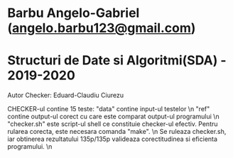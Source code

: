 # Barbu Angelo-Gabriel (angelo.barbu123@gmail.com)
# Structuri de Date si Algoritmi(SDA) - 2019-2020

Autor Checker: Eduard-Claudiu Ciurezu

CHECKER-ul contine 15 teste:
"data" contine input-ul testelor \n
"ref" contine output-ul corect cu care este comparat output-ul programului \n
"checker.sh" este script-ul shell ce constituie checker-ul efectiv. Pentru rularea corecta, este necesara comanda "make". \n
Se ruleaza checker.sh, iar obtinerea rezultatului 135p/135p valideaza corectitudinea si eficienta programului. \n
